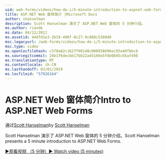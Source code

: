 ```yaml
---
uid: web-forms/videos/how-do-i/5-minute-introduction-to-aspnet-web-forms
title: ASP.NET Web 窗体简介 |Microsoft Docs
author: shanselman
description: Scott Hanselman 演示了 ASP.NET Web 窗体的 5 分钟介绍。
ms.author: riande
ms.date: 04/12/2011
ms.assetid: 44dfd1e3-2b19-490f-8c27-9c860c5309d8
msc.legacyurl: /web-forms/videos/how-do-i/5-minute-introduction-to-aspnet-web-forms
msc.type: video
ms.openlocfilehash: c370a82c1627f98148c008938696ec93a40fbbc8
ms.sourcegitcommit: 24b1f6decbb17bb22a45166e5fdb0845c65af498
ms.translationtype: MT
ms.contentlocale: zh-CN
ms.lasthandoff: 03/01/2019
ms.locfileid: "57026164"
---
```

<a name="intro-to-aspnet-web-forms"></a><span data-ttu-id="a3788-103">ASP.NET Web 窗体简介</span><span class="sxs-lookup"><span data-stu-id="a3788-103">Intro to ASP.NET Web Forms</span></span>
====================
<span data-ttu-id="a3788-104">通过[Scott Hanselman](https://github.com/shanselman)</span><span class="sxs-lookup"><span data-stu-id="a3788-104">by [Scott Hanselman](https://github.com/shanselman)</span></span>

<span data-ttu-id="a3788-105">Scott Hanselman 演示了 ASP.NET Web 窗体的 5 分钟介绍。</span><span class="sxs-lookup"><span data-stu-id="a3788-105">Scott Hanselman presents a 5 minute introduction to ASP.NET Web Forms.</span></span>

[<span data-ttu-id="a3788-106">&#9654;观看视频 （5 分钟）</span><span class="sxs-lookup"><span data-stu-id="a3788-106">&#9654; Watch video (5 minutes)</span></span>](https://channel9.msdn.com/Blogs/ASP-NET-Site-Videos/5-minute-introduction-to-aspnet-web-forms)
